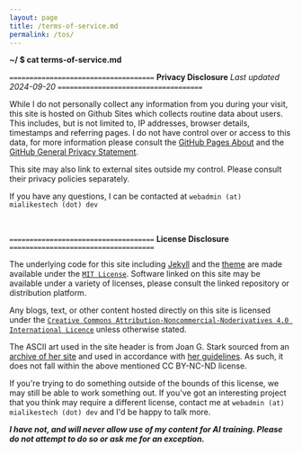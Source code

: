 ```yaml
---
layout: page
title: /terms-of-service.md
permalink: /tos/
---
```


**~/ $ cat terms-of-service.md**

`====================================`
**Privacy Disclosure**
*Last updated 2024-09-20*
`====================================`

While I do not personally collect any information from you during your visit, this site is hosted on Github Sites which collects routine data about users. This includes, but is not limited to, IP addresses, browser details, timestamps and referring pages. I do not have control over or access to this data, for more information please consult the [GitHub Pages About](https://docs.github.com/en/pages/getting-started-with-github-pages/about-github-pages#data-collection) and the [GitHub General Privacy Statement](https://docs.github.com/en/site-policy/privacy-policies/github-general-privacy-statement).

This site may also link to external sites outside my control. Please consult their privacy policies separately.

If you have any questions, I can be contacted at `webadmin (at) mialikestech (dot) dev`

<br>

`====================================`
**License Disclosure**
`====================================`

The underlying code for this site including [Jekyll](https://jekyllrb.com) and the [theme](https://github.com/b2a3e8/jekyll-theme-console) are made available under the [`MIT License`](https://opensource.org/license/MIT). Software linked on this site may be available under a variety of licenses, please consult the linked repository or distribution platform. 

Any blogs, text, or other content hosted directly on this site is licensed under the [`Creative Commons Attribution-Noncommercial-Noderivatives 4.0 International Licence`](https://creativecommons.org/licenses/by-nc-nd/4.0/) unless otherwise stated. 

The ASCII art used in the site header is from Joan G. Stark sourced from an [archive of her site](https://oldcompcz.github.io/jgs/joan_stark) and used in accordance with [her guidelines](https://oldcompcz.github.io/jgs/joan_stark/please.html). As such, it does not fall within the above mentioned CC BY-NC-ND license.

If you're trying to do something outside of the bounds of this license, we may still be able to work something out. If you've got an interesting project that you think may require a different license, contact me at `webadmin (at) mialikestech (dot) dev` and I'd be happy to talk more.

***I have not, and will never allow use of my content for AI training. Please do not attempt to do so or ask me for an exception.***